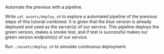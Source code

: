 Automate the previous with a pipeline. 

Write `cat assets/deploy.sh` to explore a automated pipeline of the previous steps of this tutorial combined. It is given that the blue version is already deployed and used as the server(s) of our service. This pipeline deploys the green version, makes a smoke test, and if test is successful makes our green version endpoint(s) of our service. 

Run `./assets/deploy.sh` to simulate continuous deployment. 
